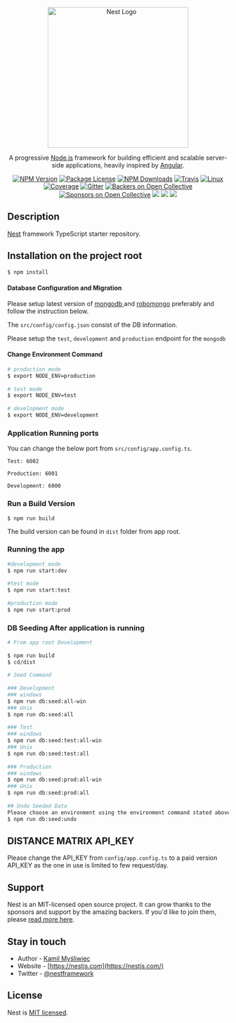 <p align="center">
  <a href="http://nestjs.com/" target="blank"><img src="https://nestjs.com/img/logo_text.svg" width="320" alt="Nest Logo" /></a>
</p>

[travis-image]: https://api.travis-ci.org/nestjs/nest.svg?branch=master
[travis-url]: https://travis-ci.org/nestjs/nest
[linux-image]: https://img.shields.io/travis/nestjs/nest/master.svg?label=linux
[linux-url]: https://travis-ci.org/nestjs/nest
  
  <p align="center">A progressive <a href="http://nodejs.org" target="blank">Node.js</a> framework for building efficient and scalable server-side applications, heavily inspired by <a href="https://angular.io" target="blank">Angular</a>.</p>
    <p align="center">
<a href="https://www.npmjs.com/~nestjscore"><img src="https://img.shields.io/npm/v/@nestjs/core.svg" alt="NPM Version" /></a>
<a href="https://www.npmjs.com/~nestjscore"><img src="https://img.shields.io/npm/l/@nestjs/core.svg" alt="Package License" /></a>
<a href="https://www.npmjs.com/~nestjscore"><img src="https://img.shields.io/npm/dm/@nestjs/core.svg" alt="NPM Downloads" /></a>
<a href="https://travis-ci.org/nestjs/nest"><img src="https://api.travis-ci.org/nestjs/nest.svg?branch=master" alt="Travis" /></a>
<a href="https://travis-ci.org/nestjs/nest"><img src="https://img.shields.io/travis/nestjs/nest/master.svg?label=linux" alt="Linux" /></a>
<a href="https://coveralls.io/github/nestjs/nest?branch=master"><img src="https://coveralls.io/repos/github/nestjs/nest/badge.svg?branch=master#5" alt="Coverage" /></a>
<a href="https://gitter.im/nestjs/nestjs?utm_source=badge&utm_medium=badge&utm_campaign=pr-badge&utm_content=body_badge"><img src="https://badges.gitter.im/nestjs/nestjs.svg" alt="Gitter" /></a>
<a href="https://opencollective.com/nest#backer"><img src="https://opencollective.com/nest/backers/badge.svg" alt="Backers on Open Collective" /></a>
<a href="https://opencollective.com/nest#sponsor"><img src="https://opencollective.com/nest/sponsors/badge.svg" alt="Sponsors on Open Collective" /></a>
  <a href="https://paypal.me/kamilmysliwiec"><img src="https://img.shields.io/badge/Donate-PayPal-dc3d53.svg"/></a>
<img src="https://img.shields.io/badge/👌-Production Ready-78c7ff.svg"/>
  <a href="https://twitter.com/nestframework"><img src="https://img.shields.io/twitter/follow/nestframework.svg?style=social&label=Follow"></a>
</p>
  <!--[![Backers on Open Collective](https://opencollective.com/nest/backers/badge.svg)](https://opencollective.com/nest#backer)
  [![Sponsors on Open Collective](https://opencollective.com/nest/sponsors/badge.svg)](https://opencollective.com/nest#sponsor)-->

## Description

[Nest](https://github.com/nestjs/nest) framework TypeScript starter repository.

## Installation on the project root

```bash
$ npm install
```


#### Database Configuration and Migration
Please setup latest version of <a href="https://docs.mongodb.com/manual/installation/" target="_blank"> mongodb </a> and  <a href="https://robomongo.org/download" target="_blank">robomongo</a> preferably and follow the instruction below.
    
The `src/config/config.json` consist of the DB information.

Please setup the `test`, `development` and `production` endpoint for the `mongodb`

#### Change Environment Command
```bash
# production mode
$ export NODE_ENV=production
    
# test mode
$ export NODE_ENV=test
    
# development mode
$ export NODE_ENV=development

```

### Application Running ports
You can change the below port from `src/config/app.config.ts`. 
```$xslt
Test: 6002 
    
Production: 6001
    
Development: 6000
```
### Run a Build Version

`$ npm run build` 

The build version can be found in `dist` folder from app root.

### Running the app
```bash
#development mode
$ npm run start:dev
    
#test mode
$ npm run start:test
    
#production mode
$ npm run start:prod
```

### DB Seeding After application is running
```bash
# From app root Development
    
$ npm run build
$ cd/dist
   
# Seed Command
    
### Development
### windows
$ npm run db:seed:all-win
### Unix
$ npm run db:seed:all
    
### Test
### windows
$ npm run db:seed:test:all-win
### Unix
$ npm run db:seed:test:all
    
### Production
### windows
$ npm run db:seed:prod:all-win
### Unix
$ npm run db:seed:prod:all
        
## Undo Seeded Data
Please choose an environment using the environment command stated above and then run:
$ npm run db:seed:undo      
```

## DISTANCE MATRIX API_KEY
Please change the API_KEY from `config/app.config.ts` to a paid version API_KEY as the one in use is limited to few request/day. 

## Support

Nest is an MIT-licensed open source project. It can grow thanks to the sponsors and support by the amazing backers. If you'd like to join them, please [read more here](https://opencollective.com/nest).

## Stay in touch

- Author - [Kamil Myśliwiec](https://kamilmysliwiec.com)
- Website - [https://nestjs.com](https://nestjs.com/)
- Twitter - [@nestframework](https://twitter.com/nestframework)

## License

  Nest is [MIT licensed](LICENSE).

